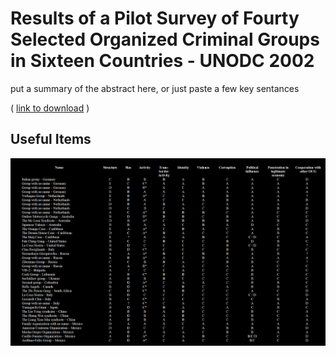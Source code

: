 # Results of a Pilot Survey of Fourty Selected Organized Criminal Groups in Sixteen Countries - UNODC 2002

put a summary of the abstract here, or just paste a few key sentances

( [link to download](https://www.unodc.org/pdf/crime/publications/Pilot_survey.pdf) )

## Useful Items


![table of gang attributes](../assets/unodc_table.png)